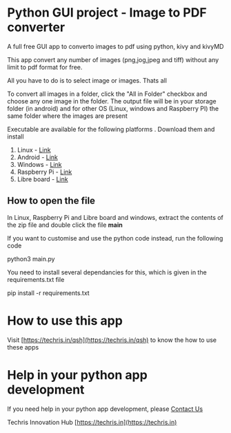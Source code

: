 # Python GUI project - Image to PDF converter
A full free GUI app to converto images to pdf using python, kivy and kivyMD

This app convert any number of images (png,jog,jpeg and tiff) without any limit to pdf format for free. 

All you have to do is to select image or images. Thats all

To convert all images in a folder, click the "All in Folder" checkbox and choose any one image in the folder. The output file will be in your storage folder (in android) and for other OS (Linux, windows and Raspberry PI) the same folder where the images are present 

Executable are available for the following platforms . Download them and install

1. Linux - [Link](https://drive.google.com/file/d/1KACOMMmwXgR6HXQejBUzHo_4qb9q9F8p/view?usp=sharing)
2. Android - [Link](https://drive.google.com/file/d/1HIREv7Qj8SSNJZsQnSHj4C9NE2FTLMTl/view?usp=drive_link)
3. Windows - [Link](https://drive.google.com/file/d/1CV3VHW3empmx5LnjyJ8Xs5UjfwRTfLFN/view?usp=sharing)
4. Raspberry Pi - [Link](https://drive.google.com/file/d/19frzLibYJ2N9AysC0T2STjwCEY1Spmww/view?usp=sharing)
5. Libre board - [Link](https://drive.google.com/file/d/1fZGY5eJMXbPfsJHxjb5kjPwOqzD7-g1R/view?usp=sharing)

## How to open the file
In Linux, Raspberry Pi and Libre board and windows, extract the contents of the zip file and double click the file **main**

If you want to customise and use the python code instead, run the following code 

python3 main.py 

You need to install several dependancies for this, which is given in the requirements.txt file 

pip install -r requirements.txt

# How to use this app
Visit [https://techris.in/qsh](https://techris.in/qsh) to know the how to use these apps

# Help in your python app development

If you need help in your python app development, please [Contact Us](https://techris.in/contact-us/)

Techris Innovation Hub
[https://techris.in](https://techris.in)
